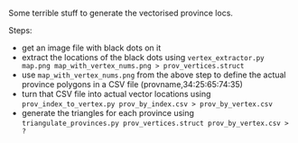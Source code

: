 Some terrible stuff to generate the vectorised province locs.

Steps:

 - get an image file with black dots on it
 - extract the locations of the black dots using
   `vertex_extractor.py map.png map_with_vertex_nums.png > prov_vertices.struct`
 - use `map_with_vertex_nums.png` from the above step to define the actual
   province polygons in a CSV file (provname,34:25:65:74:35)
 - turn that CSV file into actual vector locations using
   `prov_index_to_vertex.py prov_by_index.csv > prov_by_vertex.csv`
 - generate the triangles for each province using
   `triangulate_provinces.py prov_vertices.struct prov_by_vertex.csv > ?`


